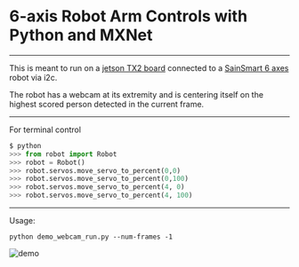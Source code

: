 # 6-axis Robot Arm Controls with Python and MXNet

---------------------------

This is meant to run on a [jetson TX2 board](https://www.amazon.com/NVIDIA-945-82771-0000-000-Jetson-TX2-Development/dp/B06XPFH939/ref=sr_1_1?s=electronics&ie=UTF8&qid=1542768659&sr=1-1&keywords=jetson+tx2) connected to 
a [SainSmart 6 axes](https://www.amazon.com/SainSmart-Desktop-Grippers-Assembled-MEGA2560/dp/B00UMOSQCI) robot via i2c.

The robot has a webcam at its extremity and is centering itself on the highest scored person detected in the current frame.

---------------------------

For terminal control
```python
$ python 
>>> from robot import Robot
>>> robot = Robot()
>>> robot.servos.move_servo_to_percent(0,0)
>>> robot.servos.move_servo_to_percent(0,100)
>>> robot.servos.move_servo_to_percent(4, 0)
>>> robot.servos.move_servo_to_percent(4, 100)
```

----------------------------

Usage:

```
python demo_webcam_run.py --num-frames -1 
```

![demo](https://user-images.githubusercontent.com/3716307/48816323-94f51600-ecf6-11e8-8036-3f985de2ec7d.jpg)
